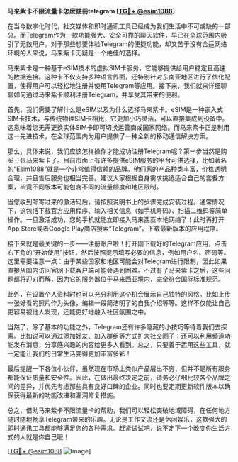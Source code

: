 **马来紫卡不限流量卡怎麽註冊telegram [[TG💪+ @esim1088](https://t.me/s/esim1088)]**

在当今数字化时代，社交媒体和即时通讯工具已经成为我们生活中不可或缺的一部分。而Telegram作为一款功能强大、安全可靠的聊天软件，早已在全球范围内吸引了无数用户。对于那些想要体验Telegram的便捷功能，却又苦于没有合适网络环境的人来说，马来紫卡无疑是一个绝佳的选择。

马来紫卡是一种基于eSIM技术的虚拟SIM卡服务，它能够提供给用户稳定且高速的数据连接。这种卡不仅支持多种语言界面，还特别针对东南亚地区进行了优化配置，使得用户可以轻松地注册并使用Telegram等应用。接下来，我们就来详细聊聊如何通过马来紫卡顺利注册Telegram，并享受其带来的便利。

首先，我们需要了解什么是eSIM以及为什么选择马来紫卡。eSIM是一种嵌入式SIM卡技术，与传统物理SIM卡相比，它更加小巧灵活，可以直接集成到设备中。这意味着您无需更换实体SIM卡即可切换运营商或国家网络。而马来紫卡正是利用这一先进技术，在全球范围内为用户提供了一种全新的移动通信解决方案。

那么，具体来说，我们应该怎样操作才能成功注册Telegram呢？第一步当然是购买一张马来紫卡了。目前市面上有许多提供eSIM服务的平台可供选择，比如著名的“Esim1088”就是一个非常值得信赖的品牌。他们家的产品种类丰富，价格透明合理，并且售后服务也相当完善。建议大家根据自身需求挑选适合自己的套餐方案，毕竟不同版本可能包含不同的流量额度和地区限制。

当您收到邮寄过来的激活码后，请按照说明书上的步骤完成安装过程。通常情况下，这包括下载官方应用程序、输入相关信息（如手机号码）、扫描二维码等简单操作。一旦激活成功，您的手机就能立即接入马来西亚本地网络了！此时再打开App Store或者Google Play商店搜索“Telegram”，下载最新版本的应用程序。

接下来就是最关键的一步——注册账户啦！打开刚下载好的Telegram应用，点击右下角的“开始使用”按钮，然后按照提示填写必要的信息，例如用户名、密码等。这里需要注意一点：由于某些国家和地区可能会对Telegram进行限制，因此如果直接从国内访问官网下载客户端可能会遇到困难。不过有了马来紫卡之后，这些问题都将迎刃而解，因为它的服务器位于马来西亚境内，完全符合国际标准规范。

此外，在设置个人资料时也可以充分利用这个机会展示自己独特的风格。比如上传一张好看的照片作为头像，编辑一段简洁明了的自我介绍等等。这样不仅能让自己更容易被他人发现，还能更好地融入社区氛围之中。

当然了，除了基本的功能之外，Telegram还有许多隐藏的小技巧等待着我们去探索。比如说可以通过添加好友、加入群组等方式扩大社交圈子；还可以利用频道功能发布消息，分享感兴趣的内容给更多人看到。总之，只要善于运用这些工具，就一定能让我们的日常生活变得更加丰富多彩！

最后提醒一下各位小伙伴，虽然现在市场上类似产品层出不穷，但并不是所有服务都能保证质量和安全性。因此，在做出最终决定之前，请务必仔细比较各个品牌之间的差异，并优先考虑那些具有良好口碑的企业。同时也要定期更新软件版本以确保获得最新的功能改进和漏洞修复措施。

总之，借助马来紫卡不限流量卡的帮助，我们可以轻松突破地域障碍，在任何地方随时随地畅享Telegram带来的乐趣。无论是工作交流还是休闲娱乐，这款强大的即时通讯工具都能够满足您的各种需求。赶紧试试吧，说不定下一个改变你生活方式的人就是你自己哦！

[[TG💪+ @esim1088](https://t.me/s/esim1088) ![Image](https://i.postimg.cc/4NQfJmqS/Snipaste-2025-05-13-00-14-12.png)]